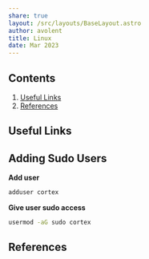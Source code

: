 ```yaml
---
share: true
layout: /src/layouts/BaseLayout.astro
author: avolent
title: Linux
date: Mar 2023
---
```


## Contents
1. [Useful Links](#useful%20links)
1. [References](#references)

## Useful Links

## Adding Sudo Users

**Add user** 

```bash
adduser cortex
```

**Give user sudo access**

``` bash
usermod -aG sudo cortex
```

## References
[^1]: [Example](https://example.com)
